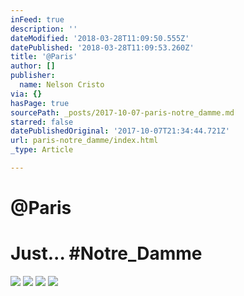 ```yaml
---
inFeed: true
description: ''
dateModified: '2018-03-28T11:09:50.555Z'
datePublished: '2018-03-28T11:09:53.260Z'
title: '@Paris'
author: []
publisher:
  name: Nelson Cristo
via: {}
hasPage: true
sourcePath: _posts/2017-10-07-paris-notre_damme.md
starred: false
datePublishedOriginal: '2017-10-07T21:34:44.721Z'
url: paris-notre_damme/index.html
_type: Article

---
```

# @Paris

# Just... \#Notre\_Damme
![](https://the-grid-user-content.s3-us-west-2.amazonaws.com/e98860c7-c916-44a6-b263-59fd20eaf5c5.jpg)
![](https://the-grid-user-content.s3-us-west-2.amazonaws.com/85a05767-6b53-4dbc-b724-2d322da81586.jpg)
![](https://the-grid-user-content.s3-us-west-2.amazonaws.com/3dbbdefb-c3c3-44f1-a9ab-7a483aa50bc8.jpg)
![](https://the-grid-user-content.s3-us-west-2.amazonaws.com/38a967e6-79f7-4b15-968e-0b825786f0f6.jpg)